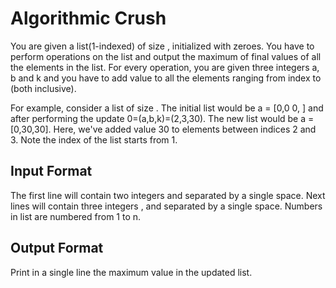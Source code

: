 # Algorithmic Crush

You are given a list(1-indexed) of size , initialized with zeroes. 
You have to perform operations on the list and output the maximum of final values of all the elements in 
the list. For every operation, you are given three integers a, b and k and you have to add value to all the 
elements ranging from index to (both inclusive).

For example, consider a list of size . The initial list would be a = [0,0 0, ] and after performing the 
update 0=(a,b,k)=(2,3,30). 
The new list would be a = [0,30,30]. Here, we've added value 30 to elements between indices 2 and 3. Note the index of the list starts from 1.

## Input Format

The first line will contain two integers and separated by a single space.
Next lines will contain three integers , and separated by a single space.
Numbers in list are numbered from 1 to n.
 
## Output Format
 
Print in a single line the maximum value in the updated list.